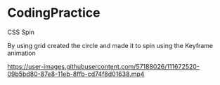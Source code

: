 #  CodingPractice
 CSS Spin
 
 By using grid created the circle and made it to spin using the Keyframe animation
 

https://user-images.githubusercontent.com/57188026/111672520-09b5bd80-87e8-11eb-8ffb-cd74f8d01638.mp4




